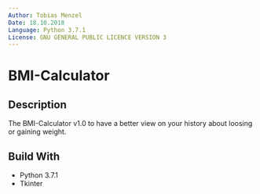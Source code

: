 ```yaml
---
Author: Tobias Menzel
Date: 18.10.2018
Language: Python 3.7.1
License: GNU GENERAL PUBLIC LICENCE VERSION 3
---
```

# BMI-Calculator

## Description

The BMI-Calculator v1.0 to have a better view on your history about loosing or gaining weight.

## Build With

- Python 3.7.1
- Tkinter

